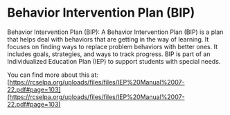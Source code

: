 # Behavior Intervention Plan (BIP)
Behavior Intervention Plan (BIP): A Behavior Intervention Plan (BIP) is a plan that helps deal with behaviors that are getting in the way of learning. It focuses on finding ways to replace problem behaviors with better ones. It includes goals, strategies, and ways to track progress. BIP is part of an Individualized Education Plan (IEP) to support students with special needs.

You can find more about this at: [https://rcselpa.org/uploads/files/files/IEP%20Manual%2007-22.pdf#page=103](https://rcselpa.org/uploads/files/files/IEP%20Manual%2007-22.pdf#page=103)
